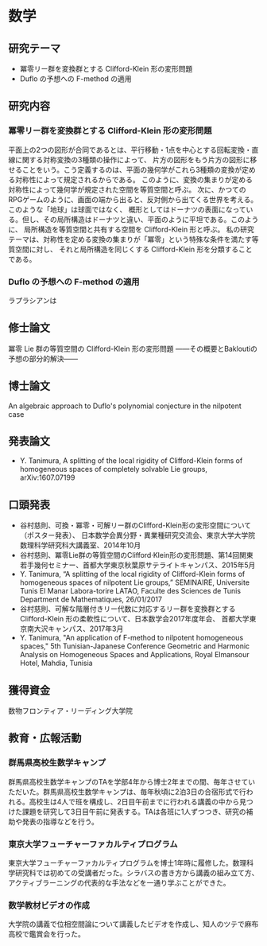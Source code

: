 # 数学

## 研究テーマ
- 冪零リー群を変換群とする Clifford-Klein 形の変形問題
- Duflo の予想への F-method の適用

## 研究内容
### 冪零リー群を変換群とする Clifford-Klein 形の変形問題
平面上の2つの図形が合同であるとは、平行移動・1点を中心とする回転変換・直線に関する対称変換の3種類の操作によって、
片方の図形をもう片方の図形に移せることをいう。こう定義するのは、平面の幾何学がこれら3種類の変換が定める対称性によって規定されるからである。
このように、変換の集まりが定める対称性によって幾何学が規定された空間を等質空間と呼ぶ。
次に、かつてのRPGゲームのように、画面の端から出ると、反対側から出てくる世界を考える。このような「地球」は球面ではなく、
概形としてはドーナツの表面になっている。但し、その局所構造はドーナツと違い、平面のように平坦である。このように、
局所構造を等質空間と共有する空間を Clifford-Klein 形と呼ぶ。
私の研究テーマは、対称性を定める変換の集まりが「冪零」という特殊な条件を満たす等質空間に対し、
それと局所構造を同じくする Clifford-Klein 形を分類することである。

### Duflo の予想への F-method の適用
ラプラシアンは


## 修士論文
冪零 Lie 群の等質空間の Clifford-Klein 形の変形問題
——その概要とBakloutiの予想の部分的解決——

## 博士論文
An algebraic approach to Duflo's polynomial conjecture in the nilpotent case

## 発表論文
- Y. Tanimura, A splitting of the local rigidity of Clifford-Klein forms of homogeneous spaces of
completely solvable Lie groups, arXiv:1607.07199

## 口頭発表
- 谷村慈則、可換・冪零・可解リー群のClifford-Klein形の変形空間について（ポスター発表）、
日本数学会異分野・異業種研究交流会、東京大学大学院数理科学研究科大講義室、2014年10月
- 谷村慈則、冪零Lie群の等質空間のClifford·Klein形の変形問題、第14回関東若手幾何セミナー、首都大学東京秋葉原サテライトキャンパス、2015年5月
- Y. Tanimura, “A splitting of the local rigidity of Clifford-Klein forms of homogeneous spaces of nilpotent Lie groups,”
SEMINAIRE, Universite Tunis El Manar Labora-torire LATAO, Faculte des Sciences de Tunis Department de Mathematiques, 26/01/2017
- 谷村慈則、可解な階層付きリー代数に対応するリー群を変換群とする Clifford-Klein 形の柔軟性について、日本数学会2017年度年会、
首都大学東京南大沢キャンパス、2017年3月
- Y. Tanimura, "An application of F-method to nilpotent homogeneous spaces," 5th Tunisian-Japanese Conference Geometric and
Harmonic Analysis on Homogeneous Spaces and Applications, Royal Elmansour Hotel, Mahdia, Tunisia

## 獲得資金
数物フロンティア・リーディング大学院

## 教育・広報活動
### 群馬県高校生数学キャンプ
群馬県高校生数学キャンプのTAを学部4年から博士2年までの間、毎年させていただいた。群馬県高校生数学キャンプは、毎年秋頃に2泊3日の合宿形式で行われる。高校生は4人で班を構成し、2日目午前までに行われる講義の中から見つけた課題を研究して3日目午前に発表する。TAは各班に1人ずつつき、研究の補助や発表の指導などを行う。

### 東京大学フューチャーファカルティプログラム
東京大学フューチャーファカルティプログラムを博士1年時に履修した。数理科学研究科では初めての受講者だった。シラバスの書き方から講義の組み立て方、アクティブラーニングの代表的な手法などを一通り学ぶことができた。

### 数学教材ビデオの作成
大学院の講義で位相空間論について講義したビデオを作成し、知人のツテで麻布高校で鑑賞会を行った。

